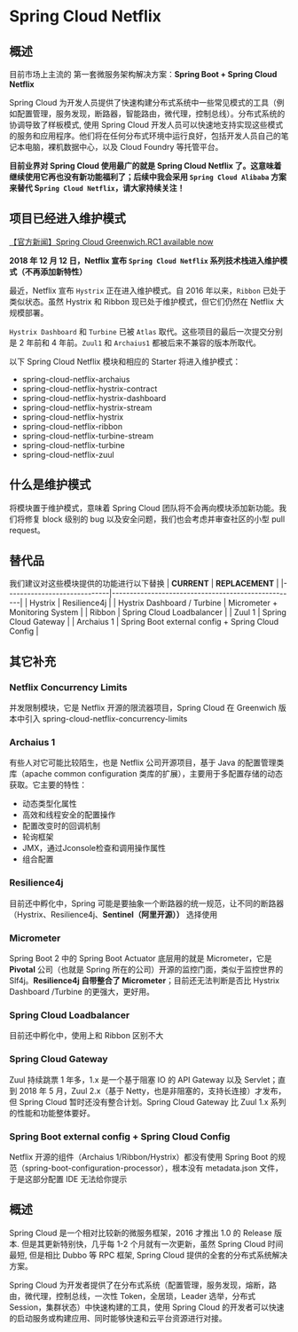 # Spring Cloud Netflix
## 概述
目前市场上主流的 第一套微服务架构解决方案：**Spring Boot + Spring Cloud Netflix**

Spring Cloud 为开发人员提供了快速构建分布式系统中一些常见模式的工具（例如配置管理，服务发现，断路器，智能路由，微代理，控制总线）。分布式系统的协调导致了样板模式, 使用 Spring Cloud 开发人员可以快速地支持实现这些模式的服务和应用程序。他们将在任何分布式环境中运行良好，包括开发人员自己的笔记本电脑，裸机数据中心，以及 Cloud Foundry 等托管平台。

**目前业界对 Spring Cloud 使用最广的就是 Spring Cloud Netflix 了。这意味着继续使用它再也没有新功能福利了；后续中我会采用 `Spring Cloud Alibaba` 方案来替代 S`pring Cloud Netflix`，请大家持续关注！**


## 项目已经进入维护模式
[【官方新闻】Spring Cloud Greenwich.RC1 available now](https://spring.io/blog/2018/12/12/spring-cloud-greenwich-rc1-available-now)

**2018 年 12 月 12 日，Netflix 宣布 `Spring Cloud Netflix` 系列技术栈进入维护模式（不再添加新特性）**

最近，Netflix 宣布 `Hystrix` 正在进入维护模式。自 2016 年以来，`Ribbon` 已处于类似状态。虽然 Hystrix 和 Ribbon 现已处于维护模式，但它们仍然在 Netflix 大规模部署。

`Hystrix Dashboard` 和 `Turbine` 已被 `Atlas` 取代。这些项目的最后一次提交分别是 2 年前和 4 年前。`Zuul1` 和 `Archaius1` 都被后来不兼容的版本所取代。

以下 Spring Cloud Netflix 模块和相应的 Starter 将进入维护模式：

- spring-cloud-netflix-archaius
- spring-cloud-netflix-hystrix-contract
- spring-cloud-netflix-hystrix-dashboard
- spring-cloud-netflix-hystrix-stream
- spring-cloud-netflix-hystrix
- spring-cloud-netflix-ribbon
- spring-cloud-netflix-turbine-stream
- spring-cloud-netflix-turbine
- spring-cloud-netflix-zuul

## 什么是维护模式
将模块置于维护模式，意味着 Spring Cloud 团队将不会再向模块添加新功能。我们将修复 block 级别的 bug 以及安全问题，我们也会考虑并审查社区的小型 pull request。

## 替代品
我们建议对这些模块提供的功能进行以下替换
| **CURRENT**                 | **REPLACEMENT**                                    |
|-----------------------------|----------------------------------------------------|
| Hystrix                     | Resilience4j                                       |
| Hystrix Dashboard / Turbine | Micrometer + Monitoring System                    |
| Ribbon                      | Spring Cloud Loadbalancer                          |
| Zuul 1                      | Spring Cloud Gateway                               |
| Archaius 1                  | Spring Boot external config + Spring Cloud Config |


## 其它补充
### Netflix Concurrency Limits
并发限制模块，它是 Netflix 开源的限流器项目，Spring Cloud 在 Greenwich 版本中引入 spring-cloud-netflix-concurrency-limits

### Archaius 1

有些人对它可能比较陌生，也是 Netflix 公司开源项目，基于 Java 的配置管理类库（apache common configuration 类库的扩展），主要用于多配置存储的动态获取。它主要的特性：

- 动态类型化属性
- 高效和线程安全的配置操作
- 配置改变时的回调机制
- 轮询框架
- JMX，通过Jconsole检查和调用操作属性
- 组合配置

### Resilience4j
目前还中孵化中，Spring 可能是要抽象一个断路器的统一规范，让不同的断路器（Hystrix、Resilience4j、**Sentinel（阿里开源））** 选择使用

### Micrometer
Spring Boot 2 中的 Spring Boot Actuator 底层用的就是 Micrometer，它是 **Pivotal** 公司（也就是 Spring 所在的公司）开源的监控门面，类似于监控世界的 Slf4j。**Resilience4j 自带整合了 Micrometer**；目前还无法判断是否比 Hystrix Dashboard /Turbine 的更强大，更好用。

### Spring Cloud Loadbalancer
目前还中孵化中，使用上和 Ribbon 区别不大

### Spring Cloud Gateway
Zuul 持续跳票 1 年多，1.x 是一个基于阻塞 IO 的 API Gateway 以及 Servlet；直到 2018 年 5 月，Zuul 2.x（基于 Netty，也是非阻塞的，支持长连接）才发布，但 Spring Cloud 暂时还没有整合计划。Spring Cloud Gateway 比 Zuul 1.x 系列的性能和功能整体要好。

### Spring Boot external config + Spring Cloud Config
Netflix 开源的组件（Archaius 1/Ribbon/Hystrix）都没有使用 Spring Boot 的规范（spring-boot-configuration-processor），根本没有 metadata.json 文件，于是这部分配置 IDE 无法给你提示



## 概述
Spring Cloud 是一个相对比较新的微服务框架，2016 才推出 1.0 的 Release 版本. 但是其更新特别快，几乎每 1-2 个月就有一次更新，虽然 Spring Cloud 时间最短, 但是相比 Dubbo 等 RPC 框架, Spring Cloud 提供的全套的分布式系统解决方案。

Spring Cloud 为开发者提供了在分布式系统（配置管理，服务发现，熔断，路由，微代理，控制总线，一次性 Token，全居琐，Leader 选举，分布式 Session，集群状态）中快速构建的工具，使用 Spring Cloud 的开发者可以快速的启动服务或构建应用、同时能够快速和云平台资源进行对接。